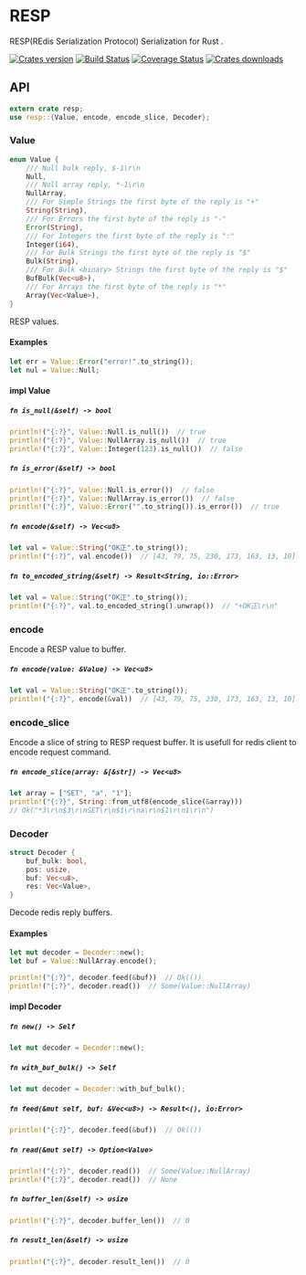 RESP
====
RESP(REdis Serialization Protocol) Serialization for Rust .

[![Crates version][version-image]][version-url]
[![Build Status][travis-image]][travis-url]
[![Coverage Status][coveralls-image]][coveralls-url]
[![Crates downloads][downloads-image]][downloads-url]

## API

```Rust
extern crate resp;
use resp::{Value, encode, encode_slice, Decoder};
```

### Value

```Rust
enum Value {
    /// Null bulk reply, $-1\r\n
    Null,
    /// Null array reply, *-1\r\n
    NullArray,
    /// For Simple Strings the first byte of the reply is "+"
    String(String),
    /// For Errors the first byte of the reply is "-"
    Error(String),
    /// For Integers the first byte of the reply is ":"
    Integer(i64),
    /// For Bulk Strings the first byte of the reply is "$"
    Bulk(String),
    /// For Bulk <binary> Strings the first byte of the reply is "$"
    BufBulk(Vec<u8>),
    /// For Arrays the first byte of the reply is "*"
    Array(Vec<Value>),
}
```
RESP values.

#### Examples
```Rust
let err = Value::Error("error!".to_string());
let nul = Value::Null;
```

#### impl Value

##### `fn is_null(&self) -> bool`
```Rust
println!("{:?}", Value::Null.is_null())  // true
println!("{:?}", Value::NullArray.is_null())  // true
println!("{:?}", Value::Integer(123).is_null())  // false
```

##### `fn is_error(&self) -> bool`
```Rust
println!("{:?}", Value::Null.is_error())  // false
println!("{:?}", Value::NullArray.is_error())  // false
println!("{:?}", Value::Error("".to_string()).is_error())  // true
```

##### `fn encode(&self) -> Vec<u8>`
```Rust
let val = Value::String("OK正".to_string());
println!("{:?}", val.encode())  // [43, 79, 75, 230, 173, 163, 13, 10]
```

##### `fn to_encoded_string(&self) -> Result<String, io::Error>`
```Rust
let val = Value::String("OK正".to_string());
println!("{:?}", val.to_encoded_string().unwrap())  // "+OK正\r\n"
```

### encode

Encode a RESP value to buffer.

##### `fn encode(value: &Value) -> Vec<u8>`

```Rust
let val = Value::String("OK正".to_string());
println!("{:?}", encode(&val))  // [43, 79, 75, 230, 173, 163, 13, 10]
```

### encode_slice

Encode a slice of string to RESP request buffer. It is usefull for redis client to encode request command.

##### `fn encode_slice(array: &[&str]) -> Vec<u8>`

```Rust
let array = ["SET", "a", "1"];
println!("{:?}", String::from_utf8(encode_slice(&array)))
// Ok("*3\r\n$3\r\nSET\r\n$1\r\na\r\n$1\r\n1\r\n")
```

### Decoder

```Rust
struct Decoder {
    buf_bulk: bool,
    pos: usize,
    buf: Vec<u8>,
    res: Vec<Value>,
}
```
Decode redis reply buffers.

#### Examples
```Rust
let mut decoder = Decoder::new();
let buf = Value::NullArray.encode();

println!("{:?}", decoder.feed(&buf))  // Ok(())
println!("{:?}", decoder.read())  // Some(Value::NullArray)
```

#### impl Decoder

##### `fn new() -> Self`
```Rust
let mut decoder = Decoder::new();
```

##### `fn with_buf_bulk() -> Self`
```Rust
let mut decoder = Decoder::with_buf_bulk();
```

##### `fn feed(&mut self, buf: &Vec<u8>) -> Result<(), io:Error>`
```Rust
println!("{:?}", decoder.feed(&buf))  // Ok(())
```

##### `fn read(&mut self) -> Option<Value>`
```Rust
println!("{:?}", decoder.read())  // Some(Value::NullArray)
println!("{:?}", decoder.read())  // None
```

##### `fn buffer_len(&self) -> usize`
```Rust
println!("{:?}", decoder.buffer_len())  // 0
```

##### `fn result_len(&self) -> usize`
```Rust
println!("{:?}", decoder.result_len())  // 0
```

[version-image]: https://img.shields.io/crates/v/resp.svg
[version-url]: https://crates.io/crates/resp

[travis-image]: http://img.shields.io/travis/iorust/resp.svg
[travis-url]: https://travis-ci.org/iorust/resp

[coveralls-image]: https://coveralls.io/repos/github/iorust/resp/badge.svg?branch=master
[coveralls-url]: https://coveralls.io/github/iorust/resp?branch=master

[downloads-image]: https://img.shields.io/crates/d/resp.svg
[downloads-url]: https://crates.io/crates/resp
